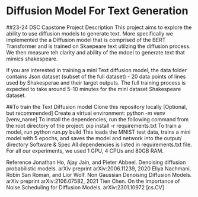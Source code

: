 # Diffusion Model For Text Generation
##23-24 DSC Capstone Project Description
This project aims to explore the ability to use diffusion models to generate text. More specifically we implemented the a Diffusion model that is comprised of the BERT Transformer and is trained on Skaepeare text utilzing the diffusion process. We then measure teh clarity and ability of the mdoel to generate text that mimics shakespeare.

If you are interested in training a mini Text diffusion model, the data folder contains Json dataset (subset of the full dataset) - 20 data points of lines used by Shakesperae and their target outputs. The full training process is expected to take around 5-10 minutes  for the mini dataset Shakespeare dataset.

##To train the Text Diffusion model
Clone this repository locally
[Optional, but recommended] Create a virtual environment: python -m venv [venv_name]
To install the dependencies, run the following command from the root directory of the project: pip install -r requirements.txt
To train a model, run python run.py build
This loads the MNIST test data, trains a mini model with 5 epochs, and saves the model and network into the output/ directory
Software & Spec
All dependencies is listed in requirements.txt file. For all our experiments, we used 1 GPU, 4 CPUs and 80GB RAM.

Reference
Jonathan Ho, Ajay Jain, and Pieter Abbeel. Denoising diffusion probabilistic models. arXiv preprint arXiv:2006.11239, 2020
Eliya Nachmani, Robin San Roman, and Lior Wolf. Non Gaussian Denoising Diffusion Models. arXiv preprint arXiv:2106.07582, 2021
Tien Chen. On the Importance of Noise Scheduling for Diffusion Models. arXiv:2301.10972 [cs.CV]
